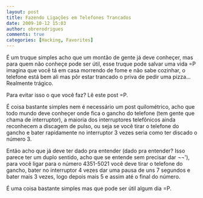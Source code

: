 ```yaml
---
layout: post
title: Fazendo Ligações em Telefones Trancados
date: 2009-10-12 15:03
author: obrerodrigues
comments: true
categories: [Hacking, Favorites]
---
```

É um truque simples acho que um montão de gente já deve conheçer, mas para quem não conheçe pode ser útil, esse truque pode salvar uma vida =P imagina que você tá em casa morrendo de fome e não sabe cozinhar, o telefone está bem ali mas pôr estar trancado o priva de pedir uma pizza... Realmente trágico.

Para evitar isso o que você faz? Lê este post =P.

É coisa bastante simples nem é necessário um post quilométrico, acho que todo mundo deve conheçer onde fica o gancho do telefone (tem gente que chama de interruptor), a maioria dos interruptores telefônicos ainda reconhecem a discagem de pulso, ou seja se você tirar o telefone do gancho e bater rapidamente no interruptor 3 vezes seria como ter discado o número 3.

Então acho que já deve ter dado pra entender (dado pra entender? Isso parece ter um duplo sentido, acho que se entende sem precisar dar ¬¬'), para você ligar para o número 4351-5021 você deve tirar o telefone do gancho, bater no interruptor 4 vezes dar uma pausa de uns 7 segundos e bater mais 3 vezes, logo depois mais 5 e assim até o final do número.

É uma coisa bastante simples mas que pode ser útil algum dia =P.
